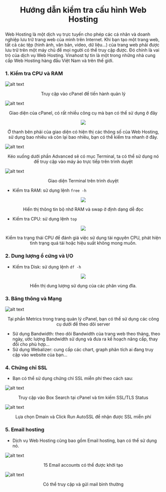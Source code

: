 # <p align="center" style="font-size:25px;">Hướng dẫn kiểm tra cấu hình Web Hosting</p>

Web Hosting là một dịch vụ trực tuyến cho phép các cá nhân và doanh nghiệp lưu trữ trang web của mình trên Internet. Khi bạn tạo một trang web, tất cả các tệp (hình ảnh, văn bản, video, dữ liệu...) của trang web phải được lưu trữ trên một máy chủ để mọi người có thể truy cập được. Đó chính là vai trò của dịch vụ Web Hosting. Vinahost tự tin là một trong những nhà cung cấp Web Hosting hàng đầu Việt Nam và trên thế giới.

### 1. Kiểm tra CPU và RAM
![alt text](image-97.png)
<p align="center">Truy cập vào cPanel để tiến hành quản lý</p>

![alt text](image-98.png)
<p align="center">Giao diện của cPanel, có rất nhiều công cụ mà bạn có thể sử dụng ở đây</p>

<div style="text-align:center"><img src="image-99.png "/></div>
<p align="center">Ở thanh bên phải của giao diện có hiện thị các thông số của Web Hosting, sử dụng bao nhiêu và còn lại bao nhiêu, bạn có thể kiểm tra nhanh ở đây.</p>

![alt text](image-100.png)
<p align="center">Kéo xuống dưới phần Advanced sẽ có mục Terminal, ta có thể sử dụng nó để truy cập vào máy ảo trực tiếp trên trình duyệt</p>

![alt text](image-101.png)
<p align="center">Giao diện Terminal trên trình duyệt</p>

- Kiểm tra RAM: sử dụng lệnh `free -h`
<div style="text-align:center"><img src="image-102.png" /></div>
<p align="center">Hiển thị thông tin bộ nhớ RAM và swap ở định dạng dễ đọc</p>

- Kiểm tra CPU: sử dụng lệnh `top`
<div style="text-align:center"><img src="image-104.png" /></div>
<p align="center">Kiểm tra trạng thái CPU để đánh giá việc sử dụng tài nguyên CPU, phát hiện tình trạng quá tải hoặc hiệu suất không mong muốn.</p>

### 2. Dung lượng ổ cứng và I/O
- Kiểm tra Disk: sử dụng lệnh `df -h`
<div style="text-align:center"><img src="image-103.png" /></div>
<p align="center">Hiển thị dung lượng sử dụng của các phân vùng đĩa.</p>

### 3. Băng thông và Mạng

![alt text](image-105.png)
<p align="center">Tại phần Metrics trong trang quản lý cPanel, bạn có thể sử dụng các công cụ dưới để theo dõi server</p>

- Sử dụng Bandwidth: theo dõi Bandwidth của trang web theo tháng, theo ngày, ước lượng Bandwidth sử dụng và đưa ra kế hoạch nâng cấp, thay đổi cho phù hợp...
- Sử dụng Webalizer: cung cấp các chart, graph phân tích ai đang truy cập vào website của bạn...

### 4. Chứng chỉ SSL

- Bạn có thể sử dụng chứng chỉ SSL miễn phí theo cách sau:

![alt text](image-106.png)
<p align="center">Truy cập vào Box Search tại cPanel và tìm kiếm SSL/TLS Status</p>

![alt text](image-108.png)
<p align="center">Lựa chọn Dmain và Click Run AutoSSL để nhận được SSL miễn phí</p>

### 5. Email hosting

- Dịch vụ Web Hosting cũng bao gồm Email hosting, bạn có thể sử dụng nó.

![alt text](image-109.png)
<p align="center">15 Email accounts có thể được khởi tạo</p>

![alt text](image-110.png)
<p align="center">Có thể truy cập và gửi mail bình thường</p>